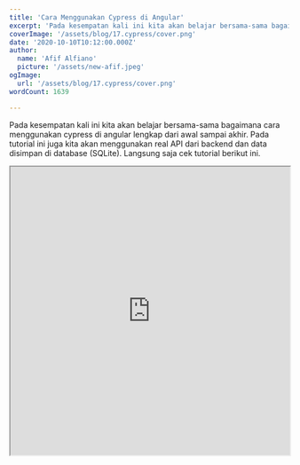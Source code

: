 ```yaml
---
title: 'Cara Menggunakan Cypress di Angular'
excerpt: 'Pada kesempatan kali ini kita akan belajar bersama-sama bagaimana cara menggunakan cypress di angular lengkap dari awal sampai akhir. Pada tutorial ini kita juga menggunakan real consume API dari backend dan data juga disimpan di database.'
coverImage: '/assets/blog/17.cypress/cover.png'
date: '2020-10-10T10:12:00.000Z'
author:
  name: 'Afif Alfiano'
  picture: '/assets/new-afif.jpeg'
ogImage:
  url: '/assets/blog/17.cypress/cover.png'
wordCount: 1639

---
```


<!-- ---
title: Cara Menggunakan Cypress di Angular
description: Cypress di Angular
published: true
slugs:
    - cara-menggunakan-cypress-di-angular
keywords: 
    - Cypress
    - E2ETesting
    - Angular
image: assets/blog/17.cypress/cover.png
categories: Testing
authors: afif alfiano
tags:
  - Testing
  - rss
publishedAt: 2020-10-10T10:12:00.000Z
updatedAt: 2020-10-10T10:12:00.000Z
thumbnailText: Pada kesempatan kali ini kita akan belajar bersama-sama bagaimana cara menggunakan cypress di angular lengkap dari awal sampai akhir. Pada tutorial ini kita juga menggunakan real consume API dari backend dan data juga disimpan di database.
wordCount: 1639
like: 0
--- -->

Pada kesempatan kali ini kita akan belajar bersama-sama bagaimana cara menggunakan cypress di angular lengkap dari awal sampai akhir. Pada tutorial ini juga kita akan menggunakan real API dari backend dan data disimpan di database (SQLite). Langsung saja cek tutorial berikut ini.

<iframe width="100%" height="520"
src="https://www.youtube.com/embed/Ervwl-EONSc">
</iframe>